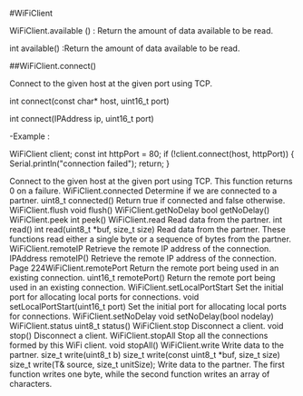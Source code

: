 #WiFiClient

WiFiClient.available () : Return the amount of data available to be read.

int available() :Return the amount of data available to be read.

##WiFiClient.connect()

Connect to the given host at the given port using TCP.

int connect(const char* host, uint16_t port)

int connect(IPAddress ip, uint16_t port)

-Example :

WiFiClient client;
  const int httpPort = 80;
  if (!client.connect(host, httpPort)) {
    Serial.println("connection failed");
    return;
  }

Connect to the given host at the given port using TCP. This function returns 0 on a failure.
WiFiClient.connected
Determine if we are connected to a partner.
uint8_t connected()
Return true if connected and false otherwise.
WiFiClient.flush
void flush()
WiFiClient.getNoDelay
bool getNoDelay()
WiFiClient.peek
int peek()
WiFiClient.read
Read data from the partner.
int read()
int read(uint8_t *buf, size_t size)
Read data from the partner. These functions read either a single byte or a sequence of bytes from
the partner.
WiFiClient.remoteIP
Retrieve the remote IP address of the connection.
IPAddress remoteIP()
Retrieve the remote IP address of the connection.
Page 224WiFiClient.remotePort
Return the remote port being used in an existing connection.
uint16_t remotePort()
Return the remote port being used in an existing connection.
WiFiClient.setLocalPortStart
Set the initial port for allocating local ports for connections.
void setLocalPortStart(uint16_t port)
Set the initial port for allocating local ports for connections.
WiFiClient.setNoDelay
void setNoDelay(bool nodelay)
WiFiClient.status
uint8_t status()
WiFiClient.stop
Disconnect a client.
void stop()
Disconnect a client.
WiFiClient.stopAll
Stop all the connections formed by this WiFi client.
void stopAll()
WiFiClient.write
Write data to the partner.
size_t write(uint8_t b)
size_t write(const uint8_t *buf, size_t size)
size_t write(T& source, size_t unitSize);
Write data to the partner. The first function writes one byte, while the second function writes an
array of characters.
